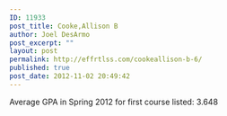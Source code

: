 ```yaml
---
ID: 11933
post_title: Cooke,Allison B
author: Joel DesArmo
post_excerpt: ""
layout: post
permalink: http://effrtlss.com/cookeallison-b-6/
published: true
post_date: 2012-11-02 20:49:42
---
```

<p>Average GPA in Spring 2012 for first course listed: 3.648</p>